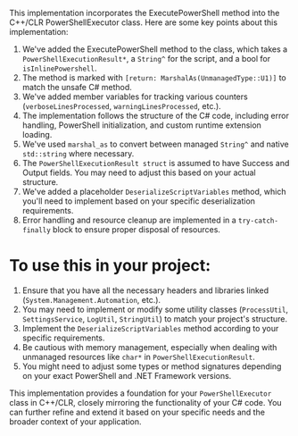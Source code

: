 This implementation incorporates the ExecutePowerShell method into the C++/CLR PowerShellExecutor class. Here are some key points about this implementation:

1. We've added the ExecutePowerShell method to the class, which takes a `PowerShellExecutionResult*`, a `String^` for the script, and a bool for `isInlinePowershell`.
2. The method is marked with `[return: MarshalAs(UnmanagedType::U1)]` to match the unsafe C# method.
3. We've added member variables for tracking various counters (`verboseLinesProcessed`, `warningLinesProcessed`, etc.).
4. The implementation follows the structure of the C# code, including error handling, PowerShell initialization, and custom runtime extension loading.
5. We've used `marshal_as` to convert between managed `String^` and native `std::string` where necessary.
6. The `PowerShellExecutionResult struct` is assumed to have Success and Output fields. You may need to adjust this based on your actual structure.
7. We've added a placeholder `DeserializeScriptVariables` method, which you'll need to implement based on your specific deserialization requirements.
8. Error handling and resource cleanup are implemented in a `try-catch-finally` block to ensure proper disposal of resources.

# To use this in your project:

1. Ensure that you have all the necessary headers and libraries linked (`System.Management.Automation`, etc.).
2. You may need to implement or modify some utility classes (`ProcessUtil`, `SettingsService`, `LogUtil`, `StringUtil`) to match your project's structure.
3. Implement the `DeserializeScriptVariables` method according to your specific requirements.
4. Be cautious with memory management, especially when dealing with unmanaged resources like `char*` in `PowerShellExecutionResult`.
5. You might need to adjust some types or method signatures depending on your exact PowerShell and .NET Framework versions.

This implementation provides a foundation for your `PowerShellExecutor` class in C++/CLR, closely mirroring the functionality of your C# code. You can further refine and extend it based on your specific needs and the broader context of your application.